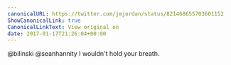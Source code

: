 ```yaml
---
canonicalURL: https://twitter.com/jmjordan/status/821468655703601152
ShowCanonicalLink: true
CanonicalLinkText: View original on
date: 2017-01-17T21:26:04+00:00
---
```

@bilinski @seanhannity I wouldn't hold your breath.